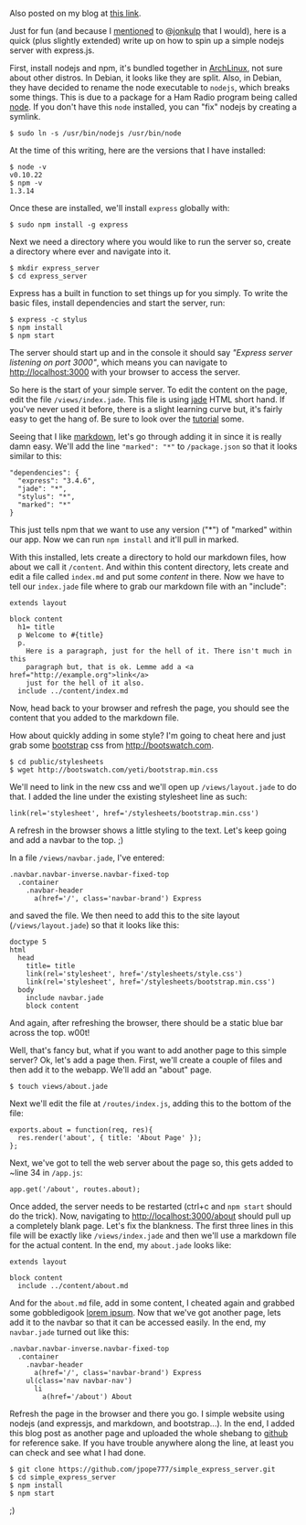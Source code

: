 Also posted on my blog at [this link](http://whird.jpope.org/2013/12/02/simple-nodejs-express-server/).

Just for fun (and because I [mentioned](http://micro.fragdev.com/notice/932970) to @[jonkulp](http://micro.fragdev.com/jonkulp) that I would), here is a quick (plus slightly extended) write up on how to spin up a simple nodejs server with express.js.

First, install nodejs and npm, it's bundled together in [ArchLinux](https://www.archlinux.org/), not sure about other distros. In Debian, it looks like they are split. Also, in Debian, they have decided to rename the node executable to `nodejs`, which breaks some things. This is due to a package for a Ham Radio program being called [node](http://packages.debian.org/wheezy/node). If you don't have this `node` installed, you can "fix" nodejs by creating a symlink.

    $ sudo ln -s /usr/bin/nodejs /usr/bin/node

At the time of this writing, here are the versions that I have installed:

    $ node -v
    v0.10.22
    $ npm -v
    1.3.14

Once these are installed, we'll install `express` globally with:

    $ sudo npm install -g express

Next we need a directory where you would like to run the server so, create a directory where ever and navigate into it.

    $ mkdir express_server
    $ cd express_server

Express has a built in function to set things up for you simply. To write the basic files, install dependencies and start the server, run:

    $ express -c stylus
    $ npm install
    $ npm start

The server should start up and in the console it should say _"Express server listening on port 3000"_, which means you can navigate to <http://localhost:3000> with your browser to access the server.

So here is the start of your simple server. To edit the content on the page, edit the file `/views/index.jade`. This file is using [jade](http://jade-lang.com/) HTML short hand. If you've never used it before, there is a slight learning curve but, it's fairly easy to get the hang of. Be sure to look over the [tutorial](http://jade-lang.com/tutorial/) some.

Seeing that I like [markdown](http://daringfireball.net/projects/markdown/), let's go through adding it in since it is really damn easy. We'll add the line `"marked": "*"` to `/package.json` so that it looks similar to this:

    "dependencies": {
      "express": "3.4.6",
      "jade": "*",
      "stylus": "*",
      "marked": "*"
    }

This just tells npm that we want to use any version ("*") of "marked" within our app. Now we can run `npm install` and it'll pull in marked.

With this installed, lets create a directory to hold our markdown files, how about we call it `/content`. And within this content directory, lets create and edit a file called `index.md` and put some _content_ in there. Now we have to tell our `index.jade` file where to grab our markdown file with an "include":

    extends layout
    
    block content
      h1= title
      p Welcome to #{title}
      p.
        Here is a paragraph, just for the hell of it. There isn't much in this
        paragraph but, that is ok. Lemme add a <a href="http://example.org">link</a> 
        just for the hell of it also.
      include ../content/index.md

Now, head back to your browser and refresh the page, you should see the content that you added to the markdown file.

How about quickly adding in some style? I'm going to cheat here and just grab some [bootstrap](https://github.com/twbs/bootstrap/) css from <http://bootswatch.com>.

    $ cd public/stylesheets
    $ wget http://bootswatch.com/yeti/bootstrap.min.css

We'll need to link in the new css and we'll open up `/views/layout.jade` to do that. I added the line under the existing stylesheet line as such:

    link(rel='stylesheet', href='/stylesheets/bootstrap.min.css')

A refresh in the browser shows a little styling to the text. Let's keep going and add a navbar to the top. ;)

In a file `/views/navbar.jade`, I've entered:

    .navbar.navbar-inverse.navbar-fixed-top
      .container
        .navbar-header
          a(href='/', class='navbar-brand') Express

and saved the file. We then need to add this to the site layout (`/views/layout.jade`) so that it looks like this:

    doctype 5
    html
      head
        title= title
        link(rel='stylesheet', href='/stylesheets/style.css')
        link(rel='stylesheet', href='/stylesheets/bootstrap.min.css')
      body
        include navbar.jade
        block content

And again, after refreshing the browser, there should be a static blue bar across the top. w00t!

Well, that's fancy but, what if you want to add another page to this simple server? Ok, let's add a page then. First, we'll create a couple of files and then add it to the webapp. We'll add an "about" page.

    $ touch views/about.jade

Next we'll edit the file at `/routes/index.js`, adding this to the bottom of the file:

    exports.about = function(req, res){
      res.render('about', { title: 'About Page' });
    };

Next, we've got to tell the web server about the page so, this gets added to ~line 34 in `/app.js`:

    app.get('/about', routes.about);

Once added, the server needs to be restarted (ctrl+c and `npm start` should do the trick). Now, navigating to <http://localhost:3000/about> should pull up a completely blank page. Let's fix the blankness. The first three lines in this file will be exactly like `/views/index.jade` and then we'll use a markdown file for the actual content. In the end, my `about.jade` looks like:

    extends layout
    
    block content
      include ../content/about.md

And for the `about.md` file, add in some content, I cheated again and grabbed some gobbledigook [lorem ipsum](http://jaspervdj.be/lorem-markdownum/). Now that we've got another page, lets add it to the navbar so that it can be accessed easily. In the end, my `navbar.jade` turned out like this:

    .navbar.navbar-inverse.navbar-fixed-top
      .container
        .navbar-header
          a(href='/', class='navbar-brand') Express
        ul(class='nav navbar-nav')
          li
            a(href='/about') About

Refresh the page in the browser and there you go. I simple website using nodejs (and expressjs, and markdown, and bootstrap...). In the end, I added this blog post as another page and uploaded the whole shebang to [github](https://github.com/jpope777/simple_express_server) for reference sake. If you have trouble anywhere along the line, at least you can check and see what I had done. 

    $ git clone https://github.com/jpope777/simple_express_server.git
    $ cd simple_express_server
    $ npm install
    $ npm start

;)
